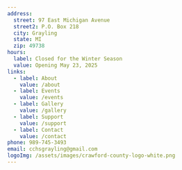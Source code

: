 ```yaml
---
address:
  street: 97 East Michigan Avenue
  street2: P.O. Box 218
  city: Grayling
  state: MI
  zip: 49738
hours:
  label: Closed for the Winter Season
  value: Opening May 23, 2025
links:
  - label: About
    value: /about
  - label: Events
    value: /events
  - label: Gallery
    value: /gallery
  - label: Support
    value: /support
  - label: Contact
    value: /contact
phone: 989-745-3493
email: cchsgrayling@gmail.com
logoImg: /assets/images/crawford-county-logo-white.png
---
```

